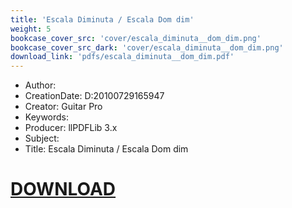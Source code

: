 ```yaml
---
title: 'Escala Diminuta / Escala Dom dim'
weight: 5
bookcase_cover_src: 'cover/escala_diminuta__dom_dim.png'
bookcase_cover_src_dark: 'cover/escala_diminuta__dom_dim.png'
download_link: 'pdfs/escala_diminuta__dom_dim.pdf'
---
```


- Author: 
- CreationDate: D:20100729165947
- Creator: Guitar Pro
- Keywords: 
- Producer: llPDFLib 3.x
- Subject: 
- Title: Escala Diminuta / Escala Dom dim
# [DOWNLOAD](/pdfs/escala_diminuta__dom_dim.pdf)
